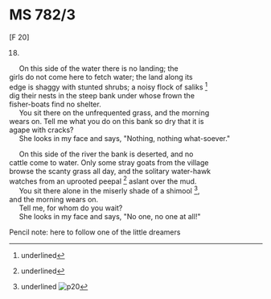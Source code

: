 # MS 782/3

[F 20]

18.
&nbsp;&nbsp;&nbsp;&nbsp;&nbsp;On this side of the water there is no landing; the \
girls do not come here to fetch water; the land along its \
edge is shaggy with stunted shrubs; a noisy flock of saliks [^1] \
dig their nests in the steep bank under whose frown the \
fisher-boats find no shelter. \
&nbsp;&nbsp;&nbsp;&nbsp;&nbsp;You sit there on the unfrequented grass, and the morning \
wears on. Tell me what you do on this bank so dry that it is \
agape with cracks? \
&nbsp;&nbsp;&nbsp;&nbsp;&nbsp;She looks in my face and says, "Nothing, nothing what-soever."

&nbsp;&nbsp;&nbsp;&nbsp;&nbsp;On this side of the river the bank is deserted, and no \
cattle come to water. Only some stray goats from the village \
browse the scanty grass all day, and the solitary water-hawk \
watches from an uprooted peepal [^2] aslant over the mud. \
&nbsp;&nbsp;&nbsp;&nbsp;&nbsp;You sit there alone in the miserly shade of a shimool [^3], \
and the morning wears on. \
&nbsp;&nbsp;&nbsp;&nbsp;&nbsp;Tell me, for whom do you wait? \
&nbsp;&nbsp;&nbsp;&nbsp;&nbsp;She looks in my face and says, "No one, no one at all!"

Pencil note: here to follow one of the little dreamers 
[^1]: underlined 
[^2]: underlined 
[^3]: underlined
![p20](MS782_3-020.jpg)
